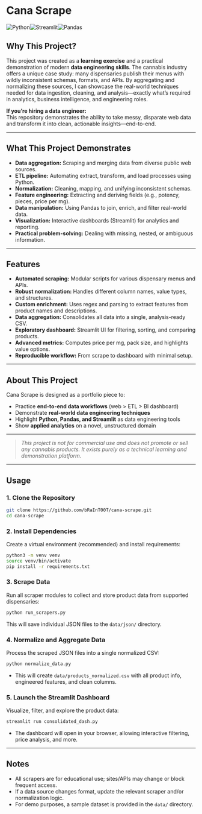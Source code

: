 # Cana Scrape

![Python](https://img.shields.io/badge/Python-3.10%2B-blue)![Streamlit](https://img.shields.io/badge/Streamlit-%F0%9F%A6%8A-orange)![Pandas](https://img.shields.io/badge/Pandas-%F0%9F%90%BC-lightgrey)

## Why This Project?

This project was created as a **learning exercise** and a practical demonstration of modern **data engineering skills**. The cannabis industry offers a unique case study: many dispensaries publish their menus with wildly inconsistent schemas, formats, and APIs. By aggregating and normalizing these sources, I can showcase the real-world techniques needed for data ingestion, cleaning, and analysis—exactly what’s required in analytics, business intelligence, and engineering roles.

**If you’re hiring a data engineer:**  
This repository demonstrates the ability to take messy, disparate web data and transform it into clean, actionable insights—end-to-end.

---

## What This Project Demonstrates

- **Data aggregation:** Scraping and merging data from diverse public web sources.
- **ETL pipeline:** Automating extract, transform, and load processes using Python.
- **Normalization:** Cleaning, mapping, and unifying inconsistent schemas.
- **Feature engineering:** Extracting and deriving fields (e.g., potency, pieces, price per mg).
- **Data manipulation:** Using Pandas to join, enrich, and filter real-world data.
- **Visualization:** Interactive dashboards (Streamlit) for analytics and reporting.
- **Practical problem-solving:** Dealing with missing, nested, or ambiguous information.

---

## Features

- **Automated scraping:** Modular scripts for various dispensary menus and APIs.
- **Robust normalization:** Handles different column names, value types, and structures.
- **Custom enrichment:** Uses regex and parsing to extract features from product names and descriptions.
- **Data aggregation:** Consolidates all data into a single, analysis-ready CSV.
- **Exploratory dashboard:** Streamlit UI for filtering, sorting, and comparing products.
- **Advanced metrics:** Computes price per mg, pack size, and highlights value options.
- **Reproducible workflow:** From scrape to dashboard with minimal setup.

---

## About This Project

Cana Scrape is designed as a portfolio piece to:

- Practice **end-to-end data workflows** (web > ETL > BI dashboard)
- Demonstrate **real-world data engineering techniques**
- Highlight **Python, Pandas, and Streamlit** as data engineering tools
- Show **applied analytics** on a novel, unstructured domain

---

> *This project is not for commercial use and does not promote or sell any cannabis products. It exists purely as a technical learning and demonstration platform.*

---

## Usage

### 1. Clone the Repository

```bash
git clone https://github.com/bRaInT00T/cana-scrape.git
cd cana-scrape
```

### 2. Install Dependencies

Create a virtual environment (recommended) and install requirements:

```bash
python3 -m venv venv
source venv/bin/activate
pip install -r requirements.txt
```

### 3. Scrape Data

Run all scraper modules to collect and store product data from supported dispensaries:

```bash
python run_scrapers.py
```

This will save individual JSON files to the `data/json/` directory.

### 4. Normalize and Aggregate Data

Process the scraped JSON files into a single normalized CSV:

```bash
python normalize_data.py
```

- This will create `data/products_normalized.csv` with all product info, engineered features, and clean columns.

### 5. Launch the Streamlit Dashboard

Visualize, filter, and explore the product data:

```bash
streamlit run consolidated_dash.py
```

- The dashboard will open in your browser, allowing interactive filtering, price analysis, and more.

---

## Notes

- All scrapers are for educational use; sites/APIs may change or block frequent access.
- If a data source changes format, update the relevant scraper and/or normalization logic.
- For demo purposes, a sample dataset is provided in the `data/` directory.
